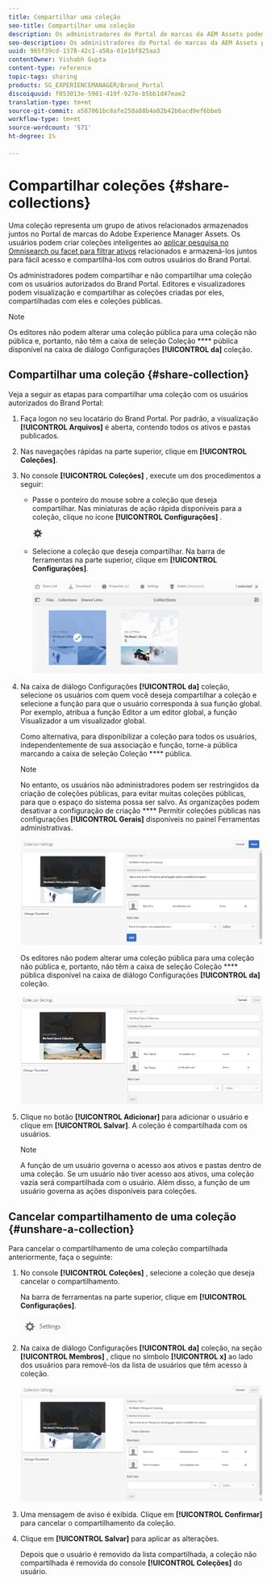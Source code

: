 ```yaml
---
title: Compartilhar uma coleção
seo-title: Compartilhar uma coleção
description: Os administradores do Portal de marcas da AEM Assets podem compartilhar e cancelar o compartilhamento de uma coleção ou de uma coleção inteligente com usuários autorizados. Os editores podem visualização e compartilhar somente as coleções criadas por eles, compartilhadas com eles e coleções públicas.
seo-description: Os administradores do Portal de marcas da AEM Assets podem compartilhar e cancelar o compartilhamento de uma coleção ou de uma coleção inteligente com usuários autorizados. Os editores podem visualização e compartilhar somente as coleções criadas por eles, compartilhadas com eles e coleções públicas.
uuid: 965f39cd-1378-42c1-a58a-01e1bf825aa3
contentOwner: Vishabh Gupta
content-type: reference
topic-tags: sharing
products: SG_EXPERIENCEMANAGER/Brand_Portal
discoiquuid: f053013e-5981-419f-927e-b5bb1d47eae2
translation-type: tm+mt
source-git-commit: a587061bc8afe250a88b4a02b42b6acd9ef6bbeb
workflow-type: tm+mt
source-wordcount: '571'
ht-degree: 1%

---
```



# Compartilhar coleções {#share-collections}

Uma coleção representa um grupo de ativos relacionados armazenados juntos no Portal de marcas do Adobe Experience Manager Assets. Os usuários podem criar coleções inteligentes ao [aplicar pesquisa no Omnisearch ou facet para filtrar ativos](brand-portal-searching.md) relacionados e armazená-los juntos para fácil acesso e compartilhá-los com outros usuários do Brand Portal.

Os administradores podem compartilhar e não compartilhar uma coleção com os usuários autorizados do Brand Portal. Editores e visualizadores podem visualização e compartilhar as coleções criadas por eles, compartilhadas com eles e coleções públicas.

>[!NOTE]
>
>Os editores não podem alterar uma coleção pública para uma coleção não pública e, portanto, não têm a caixa de seleção Coleção **** pública disponível na caixa de diálogo Configurações **[!UICONTROL da]** coleção.

## Compartilhar uma coleção {#share-collection}

Veja a seguir as etapas para compartilhar uma coleção com os usuários autorizados do Brand Portal:

1. Faça logon no seu locatário do Brand Portal. Por padrão, a visualização **[!UICONTROL Arquivos]** é aberta, contendo todos os ativos e pastas publicados.

1. Nas navegações rápidas na parte superior, clique em **[!UICONTROL Coleções]**.

1. No console **[!UICONTROL Coleções]** , execute um dos procedimentos a seguir:

   * Passe o ponteiro do mouse sobre a coleção que deseja compartilhar. Nas miniaturas de ação rápida disponíveis para a coleção, clique no ícone **[!UICONTROL Configurações]** .

      ![](assets/settings-icon.png)

   * Selecione a coleção que deseja compartilhar. Na barra de ferramentas na parte superior, clique em **[!UICONTROL Configurações]**.

      ![](assets/collection-console.png)

1. Na caixa de diálogo Configurações **[!UICONTROL da]** coleção, selecione os usuários com quem você deseja compartilhar a coleção e selecione a função para que o usuário corresponda à sua função global. Por exemplo, atribua a função Editor a um editor global, a função Visualizador a um visualizador global.

   Como alternativa, para disponibilizar a coleção para todos os usuários, independentemente de sua associação e função, torne-a pública marcando a caixa de seleção Coleção **** pública.

   >[!NOTE]
   >
   >No entanto, os usuários não administradores podem ser restringidos da criação de coleções públicas, para evitar muitas coleções públicas, para que o espaço do sistema possa ser salvo. As organizações podem desativar a configuração de criação **** Permitir coleções públicas nas configurações **[!UICONTROL Gerais]** disponíveis no painel Ferramentas administrativas.

   ![](assets/collection_sharingadduser.png)

   Os editores não podem alterar uma coleção pública para uma coleção não pública e, portanto, não têm a caixa de seleção Coleção **** pública disponível na caixa de diálogo Configurações **[!UICONTROL da]** coleção.

   ![](assets/collection-setting-editor.png)

1. Clique no botão **[!UICONTROL Adicionar]** para adicionar o usuário e clique em **[!UICONTROL Salvar]**. A coleção é compartilhada com os usuários.

   >[!NOTE]
   >
   >A função de um usuário governa o acesso aos ativos e pastas dentro de uma coleção. Se um usuário não tiver acesso aos ativos, uma coleção vazia será compartilhada com o usuário. Além disso, a função de um usuário governa as ações disponíveis para coleções.

## Cancelar compartilhamento de uma coleção {#unshare-a-collection}

Para cancelar o compartilhamento de uma coleção compartilhada anteriormente, faça o seguinte:

1. No console **[!UICONTROL Coleções]** , selecione a coleção que deseja cancelar o compartilhamento.

   Na barra de ferramentas na parte superior, clique em **[!UICONTROL Configurações]**.

   ![](assets/collection_settings.png)

1. Na caixa de diálogo Configurações **[!UICONTROL da]** coleção, na seção **[!UICONTROL Membros]** , clique no símbolo **[!UICONTROL x]** ao lado dos usuários para removê-los da lista de usuários que têm acesso à coleção.

   ![](assets/unshare_collection.png)

1. Uma mensagem de aviso é exibida. Clique em **[!UICONTROL Confirmar]** para cancelar o compartilhamento da coleção.

1. Clique em **[!UICONTROL Salvar]** para aplicar as alterações.

   Depois que o usuário é removido da lista compartilhada, a coleção não compartilhada é removida do console **[!UICONTROL Coleções]** do usuário.

<!--
1. Click the overlay icon on the left, and choose **[!UICONTROL Navigation]**.

   ![](assets/contenttree-1.png)

1. From the siderail on the left, click **[!UICONTROL Collections]**.

   ![](assets/access_collections.png)

1. From the **[!UICONTROL Collections]** console, do one of the following:

    * Hover the pointer over the collection you want to share. From the quick action thumbnails available for the collection, click the **[!UICONTROL Settings]** icon.

   ![](assets/settings_thumbnail.png)

    * Select the collection you want to share. From the toolbar at the top, click **[!UICONTROL Settings]**.
    
   ![](assets/collection-sharing.png)

1. In the [!UICONTROL Collection Settings] dialog box, select the users or groups with whom you want to share the collection and select the role for a user or a group to match their global role. For example, assign the Editor role to a global editor, the Viewer role to a global viewer.

   Alternatively, to make the collection available to all users irrespective of their group membership and role, make it public by selecting the **[!UICONTROL Public Collection]** check-box.

   >[!NOTE]
   >
   >However, non-admin users can be restricted from creating public collections, to avoid having numerous public collections so that system space can be saved. Organizations can disable the **[!UICONTROL Allow public collections creation]** configuration from [!UICONTROL General] settings available in admin tools panel.

   ![](assets/collection_sharingadduser.png)

   Editors cannot change a public collection to a non-public collection and, therefore, do not have **[!UICONTROL Public Collection]** check-box available in **[!UICONTROL Collection Settings]** dialog.

   ![](assets/collection-setting-editor.png)

1. Select **[!UICONTROL Add]**, and then **[!UICONTROL Save]**. The collection is shared with the chosen users.

   >[!NOTE]
   >
   >A user's role governs access to the assets and folders inside a collection. If a user does not have access to assets, an empty collection is shared with the user. Also, a user's role governs the actions available for collections.

## Unshare a collection {#unshare-a-collection}

To unshare a previously shared collection, do the following:

1. From the **[!UICONTROL Collections]** console, select the collection you want to unshare.

   In the toolbar, click **[!UICONTROL Settings]**.

   ![](assets/collection_settings.png)

1. On the **[!UICONTROL Collection Settings]** dialog box, under **[!UICONTROL Members]**, click the **[!UICONTROL x]** symbol next to users or groups to remove them from the list of users you shared the collection with.

   ![](assets/unshare_collection.png)

1. In the warning message box, click **[!UICONTROL Confirm]** to confirm unshare.

   Click **[!UICONTROL Save]**.

1. Log in to Brand Portal with the credentials of the user you removed from the shared list. The collection is removed from the **[!UICONTROL Collections]** console.
-->